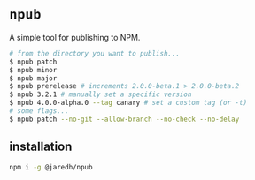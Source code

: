 # `npub`

A simple tool for publishing to NPM.

```sh
# from the directory you want to publish...
$ npub patch
$ npub minor
$ npub major
$ npub prerelease # increments 2.0.0-beta.1 > 2.0.0-beta.2
$ npub 3.2.1 # manually set a specific version
$ npub 4.0.0-alpha.0 --tag canary # set a custom tag (or -t)
# some flags...
$ npub patch --no-git --allow-branch --no-check --no-delay
```

## installation

```sh
npm i -g @jaredh/npub
```
